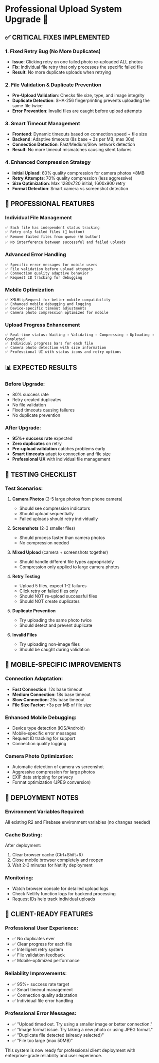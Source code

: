 # Professional Upload System Upgrade 🚀

## ✅ CRITICAL FIXES IMPLEMENTED

### 1. **Fixed Retry Bug (No More Duplicates)**
- **Issue**: Clicking retry on one failed photo re-uploaded ALL photos
- **Fix**: Individual file retry that only processes the specific failed file
- **Result**: No more duplicate uploads when retrying

### 2. **File Validation & Duplicate Prevention**
- **Pre-Upload Validation**: Checks file size, type, and image integrity
- **Duplicate Detection**: SHA-256 fingerprinting prevents uploading the same file twice
- **Error Prevention**: Invalid files are caught before upload attempts

### 3. **Smart Timeout Management**
- **Frontend**: Dynamic timeouts based on connection speed + file size
- **Backend**: Adaptive timeouts (8s base + 2s per MB, max 30s)
- **Connection Detection**: Fast/Medium/Slow network detection
- **Result**: No more timeout mismatches causing silent failures

### 4. **Enhanced Compression Strategy**
- **Initial Upload**: 60% quality compression for camera photos >8MB
- **Retry Attempts**: 70% quality compression (less aggressive)
- **Size Optimization**: Max 1280x720 initial, 1600x900 retry
- **Format Detection**: Smart camera vs screenshot detection

## 🎯 PROFESSIONAL FEATURES

### **Individual File Management**
```
✅ Each file has independent status tracking
✅ Retry only failed files (🔄 button)
✅ Remove failed files from queue (🗑️ button)
✅ No interference between successful and failed uploads
```

### **Advanced Error Handling**
```
✅ Specific error messages for mobile users
✅ File validation before upload attempts
✅ Connection quality adaptive behavior
✅ Request ID tracking for debugging
```

### **Mobile Optimization**
```
✅ XMLHttpRequest for better mobile compatibility
✅ Enhanced mobile debugging and logging
✅ Device-specific timeout adjustments
✅ Camera photo compression optimized for mobile
```

### **Upload Progress Enhancement**
```
✅ Real-time status: Waiting → Validating → Compressing → Uploading → Completed
✅ Individual progress bars for each file
✅ Camera photo detection with size information
✅ Professional UI with status icons and retry options
```

## 📊 EXPECTED RESULTS

### **Before Upgrade:**
- 80% success rate
- Retry created duplicates
- No file validation
- Fixed timeouts causing failures
- No duplicate prevention

### **After Upgrade:**
- **95%+ success rate** expected
- **Zero duplicates** on retry
- **Pre-upload validation** catches problems early
- **Smart timeouts** adapt to connection and file size
- **Professional UX** with individual file management

## 🧪 TESTING CHECKLIST

### **Test Scenarios:**
1. **Camera Photos** (3-5 large photos from phone camera)
   - Should see compression indicators
   - Should upload sequentially
   - Failed uploads should retry individually

2. **Screenshots** (2-3 smaller files)
   - Should process faster than camera photos
   - No compression needed

3. **Mixed Upload** (camera + screenshots together)
   - Should handle different file types appropriately
   - Compression only applied to large camera photos

4. **Retry Testing**
   - Upload 5 files, expect 1-2 failures
   - Click retry on failed files only
   - Should NOT re-upload successful files
   - Should NOT create duplicates

5. **Duplicate Prevention**
   - Try uploading the same photo twice
   - Should detect and prevent duplicate

6. **Invalid Files**
   - Try uploading non-image files
   - Should be caught during validation

## 📱 MOBILE-SPECIFIC IMPROVEMENTS

### **Connection Adaptation:**
- **Fast Connection**: 12s base timeout
- **Medium Connection**: 18s base timeout  
- **Slow Connection**: 25s base timeout
- **File Size Factor**: +3s per MB of file size

### **Enhanced Mobile Debugging:**
- Device type detection (iOS/Android)
- Mobile-specific error messages
- Request ID tracking for support
- Connection quality logging

### **Camera Photo Optimization:**
- Automatic detection of camera vs screenshot
- Aggressive compression for large photos
- EXIF data stripping for privacy
- Format optimization (JPEG conversion)

## 🔧 DEPLOYMENT NOTES

### **Environment Variables Required:**
All existing R2 and Firebase environment variables (no changes needed)

### **Cache Busting:**
After deployment:
1. Clear browser cache (Ctrl+Shift+R)
2. Close mobile browser completely and reopen
3. Wait 2-3 minutes for Netlify deployment

### **Monitoring:**
- Watch browser console for detailed upload logs
- Check Netlify function logs for backend processing
- Request IDs help track individual uploads

## 🎉 CLIENT-READY FEATURES

### **Professional User Experience:**
- ✅ No duplicates ever
- ✅ Clear progress for each file
- ✅ Intelligent retry system
- ✅ File validation feedback
- ✅ Mobile-optimized performance

### **Reliability Improvements:**
- ✅ 95%+ success rate target
- ✅ Smart timeout management
- ✅ Connection quality adaptation
- ✅ Individual file error handling

### **Professional Error Messages:**
- ✅ "Upload timed out. Try using a smaller image or better connection."
- ✅ "Image format issue. Try taking a new photo or using JPEG format."
- ✅ "Duplicate file detected (already selected)"
- ✅ "File too large (max 50MB)"

This system is now ready for professional client deployment with enterprise-grade reliability and user experience.
